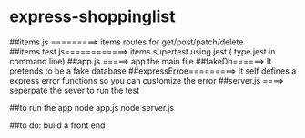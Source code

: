 # express-shoppinglist

##items.js =========> items routes for get/post/patch/delete
##items.test.js============> items supertest using jest ( type jest in command line)
##app.js =====> app the main file
##fakeDb======> It pretends to be a fake database
##expressErroe=========> It self defines a express error functions so you can customize the error
##server.js ====> seperpate the sever to run the test

##to run the app
node app.js
node server.js


##to do: build a front end
